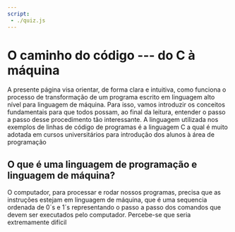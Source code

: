 ```yaml
---
script:
 - ./quiz.js
---
```


# O caminho do código --- do C à máquina
A presente página visa orientar, de forma clara e intuitiva, como funciona o processo de transformação de um programa escrito em linguagem alto nível para linguagem de máquina. Para isso, vamos introduzir os conceitos fundamentais para que todos possam, ao final da leitura, entender o passo a passo desse procedimento tão interessante.
A linguagem utilizada nos exemplos de linhas de código de programas é a linguagem C a qual é muito adotada em cursos universitários para introdução dos alunos à área de programação
## O que é uma linguagem de programação e linguagem de máquina?
O computador, para processar e rodar nossos programas, precisa que as instruções estejam em linguagem de máquina, que é uma sequencia ordenada de  0´s e 1´s representando o passo a passo dos comandos que devem ser executados pelo computador.
Percebe-se que seria extremamente difícil


